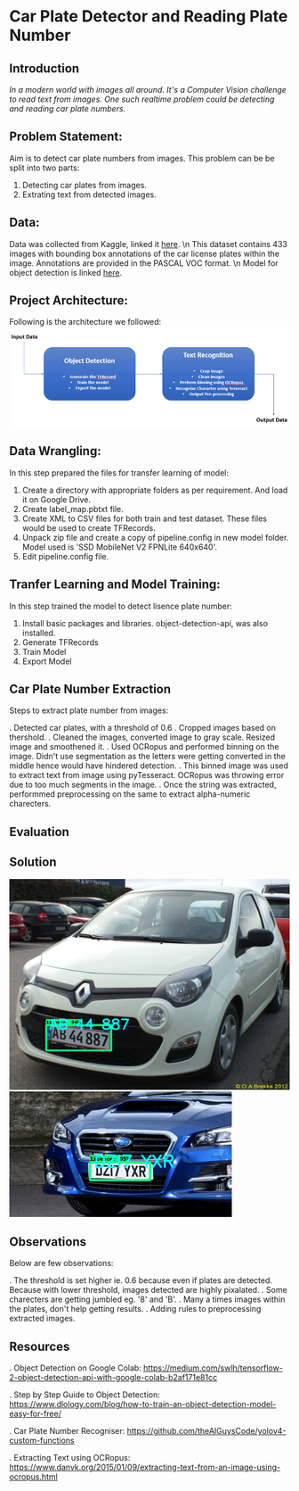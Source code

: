 # Car Plate Detector and Reading Plate Number

## Introduction
*In a modern world with images all around. It's a Computer Vision challenge to read text from images. One such realtime problem could be detecting and reading car plate numbers.*

## Problem Statement:
Aim is to detect car plate numbers from images. This problem can be be split into two parts:
1. Detecting car plates from images.
2. Extrating text from detected images.

## Data: 
Data was collected from Kaggle, linked it [here](https://www.kaggle.com/andrewmvd/car-plate-detection). \n
This dataset contains 433 images with bounding box annotations of the car license plates within the image.
Annotations are provided in the PASCAL VOC format. \n
Model for object detection is linked [here](https://github.com/tensorflow/models/blob/master/research/object_detection/g3doc/tf2_detection_zoo.md).

## Project Architecture:
Following is the architecture we followed:
![Project Architecture](https://github.com/SanjaPanda/car-plate-detector/blob/main/images/Architechture.PNG)

## Data Wrangling:
In this step prepared the files for transfer learning of model:

1. Create a directory with appropriate folders as per requirement. And load it on Google Drive.
2. Create label_map.pbtxt file.
3. Create XML to CSV files for both train and test dataset. These files would be used to create TFRecords.
4. Unpack zip file and create a copy of pipeline.config in new model folder. Model used is 'SSD MobileNet V2 FPNLite 640x640'.
5. Edit pipeline.config file.

## Tranfer Learning and Model Training:
In this step trained the model to detect lisence plate number:

1. Install basic packages and libraries. object-detection-api, was also installed.
2. Generate TFRecords
3. Train Model
4. Export Model 


## Car Plate Number Extraction
Steps to extract plate number from images:

. Detected car plates, with a threshold of 0.6
. Cropped images based on thershold.
. Cleaned the images, converted image to gray scale. Resized image and smoothened it.
. Used OCRopus and performed binning on the image. Didn't use segmentation as the letters were getting converted in the middle hence would have hindered detection.
. This binned image was used to extract text from image using pyTesseract. OCRopus was throwing error due to too much segments in the image.
. Once the string was extracted, performmed preprocessing on the same to extract alpha-numeric charecters.

## Evaluation


## Solution

![Solution](https://github.com/SanjaPanda/car-plate-detector/blob/main/images/Cars386.png)
![Solution](https://github.com/SanjaPanda/car-plate-detector/blob/main/images/Cars428.png)

## Observations
Below are few observations:

. The threshold is set higher ie. 0.6 because even if plates are detected. Because with lower threshold, images detected are highly pixalated.
. Some charecters are getting jumbled eg. '8' and 'B'.
. Many a times images within the plates, don't help getting results.
. Adding rules to preprocessing extracted images.

## Resources
. Object Detection on Google Colab: https://medium.com/swlh/tensorflow-2-object-detection-api-with-google-colab-b2af171e81cc

. Step by Step Guide to Object Detection: https://www.dlology.com/blog/how-to-train-an-object-detection-model-easy-for-free/

. Car Plate Number Recogniser: https://github.com/theAIGuysCode/yolov4-custom-functions

. Extracting Text using OCRopus: https://www.danvk.org/2015/01/09/extracting-text-from-an-image-using-ocropus.html
